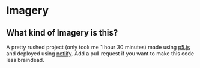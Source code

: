 # Imagery
What kind of Imagery is this?
---
A pretty rushed project (only took me 1 hour 30 minutes) made using [p5.js](p5js.org) and deployed using [netlify](netlify.com). Add a pull request if you want to make this code less braindead.
